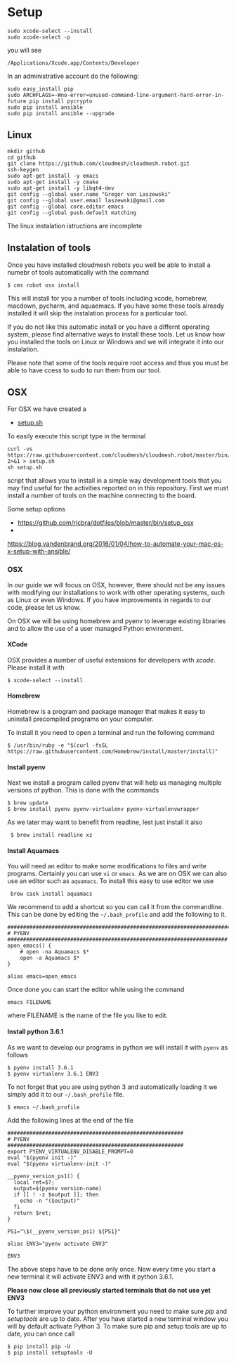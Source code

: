 # Setup

    sudo xcode-select --install
    sudo xcode-select -p

you will see

    /Applications/Xcode.app/Contents/Developer

In an administrative account do the following:

    sudo easy_install pip
    sudo ARCHFLAGS=-Wno-error=unused-command-line-argument-hard-error-in-future pip install pycrypto
    sudo pip install ansible
    sudo pip install ansible --upgrade




## Linux

	mkdir github
  	cd github
  	git clone https://github.com/cloudmesh/cloudmesh.robot.git
  	ssh-keygen
  	sudo apt-get install -y emacs
	sudo apt-get install -y cmake
	sudo apt-get install -y libqt4-dev
  	git config --global user.name "Gregor von Laszewski"
  	git config --global user.email laszewski@gmail.com
  	git config --global core.editor emacs
	git config --global push.default matching

The linux instalation istructions are incomplete

## Instalation of tools

Once you have installed cloudmesh robots you well be able to install a
numebr of tools automatically with the command

	$ cms robot osx install
	
This will install for you a number of tools including xcode, homebrew,
macdown, pycharm, and aquaemacs. If you have some these tools already
installed it will skip the instalation process for a particular tool.

If you do not like this automatic install or you have a differnt
operating system, please find alternative ways to install these
tools. Let us know how you installed the tools on Linux or Windows and
we will integrate it into our instalation.

Please note that some of the tools require root access and thus you
must be able to have ccess to sudo to run them from our tool.


## OSX

For OSX we have created a

* [setup.sh](https://raw.githubusercontent.com/cloudmesh/cloudmesh.robot/master/bin/osx/setup.sh)

To easily execute this script type in the terminal

    curl -vs https://raw.githubusercontent.com/cloudmesh/cloudmesh.robot/master/bin/osx/setup.sh 2>&1 > setup.sh
    sh setup.sh

script that allows you to install in a simple way development tools
that you may find useful for the activities reported on in this
repository. First we must install a number of tools on the machine
connecting to the board.

Some setup options

* https://github.com/ricbra/dotfiles/blob/master/bin/setup_osx
*
https://blog.vandenbrand.org/2016/01/04/how-to-automate-your-mac-os-x-setup-with-ansible/

### OSX

In our guide we will focus on OSX, however, there should not be any
issues with modifying our installations to work with other operating
systems, such as Linux or even Windows. If you have improvements in
regards to our code, please let us know.

On OSX we will be using homebrew and pyenv to leverage existing
libraries and to allow the use of a user managed Python environment.

#### XCode

OSX provides a number of useful extensions for developers with
*xcode*. Please install it with

	$ xcode-select --install
	
#### Homebrew

Homebrew is a program and package manager that makes it easy to uninstall
precompiled programs on your computer.

To install it you need to open a terminal and run the following command

    $ /usr/bin/ruby -e "$(curl -fsSL https://raw.githubusercontent.com/Homebrew/install/master/install)"

#### Install pyenv

Next we install a program called pyenv that will help us managing multiple
versions of python. This is done with the commands

    $ brew update
    $ brew install pyenv pyenv-virtualenv pyenv-virtualenvwrapper
	 
As we later may want to benefit from readline, lest just install it also
	 
	 $ brew install readline xz


#### Install Aquamacs

You will need an editor to make some modifications to files and write
programs. Certainly you can use `vi` or `emacs`. As we are on OSX we
can also use an editor such as `aquamacs`. To install this easy to use editor we use

	 brew cask install aquamacs
	 
We recommend to add a shortcut so you can call it from the commandline. This can be done by editing the
`~/.bash_profile` and add the following to it.

	####################################################################### 
	# PYENV
	######################################################################
	open_emacs() {
    	# open -na Aquamacs $*
    	open -a Aquamacs $*    
	}

	alias emacs=open_emacs

Once done you can start the editor while using the command

	emacs FILENAME
	
where FILENAME is the name of the file you like to edit.


#### Install python 3.6.1

As we want to develop our programs in python we will install it with `pyenv` as follows

    $ pyenv install 3.6.1
    $ pyenv virtualenv 3.6.1 ENV3

To not forget that you are using python 3 and automatically loading it
we simply add it to our `~/.bash_profile` file.

    $ emacs ~/.bash_profile

Add the following lines at the end of the file

    ########################################################
    # PYENV
    ########################################################
    export PYENV_VIRTUALENV_DISABLE_PROMPT=0
    eval "$(pyenv init -)"
    eval "$(pyenv virtualenv-init -)"

    __pyenv_version_ps1() {
      local ret=$?;
      output=$(pyenv version-name)
      if [[ ! -z $output ]]; then
        echo -n "($output)"
      fi
      return $ret;
    }

    PS1="\$(__pyenv_version_ps1) ${PS1}"

    alias ENV3="pyenv activate ENV3"

    ENV3


The above steps have to be done only once. Now every time you start a
new terminal it will activate ENV3 and with it python 3.6.1.

**Please now close all previously started terminals that do not use
  yet ENV3**

To further improve your python environment you need to make sure *pip*
and *setuptools* are up to date. After you have started a new terminal
window you will by default activate Python 3. To make sure pip and
setup tools are up to date, you can once call

	$ pip install pip -U
	$ pip install setuptools -U
